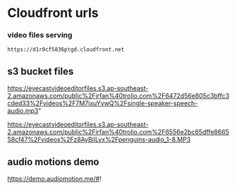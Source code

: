 # Cloudfront urls

### video files serving

```
https://d1r0cf5836ptgd.cloudfront.net
```

## s3 bucket files

https://eyecastvideoeditorfiles.s3.ap-southeast-2.amazonaws.com/public%2Firfan%40trolio.com%2F6472d56e805c3bffc3cded33%2Fvideos%2F7M7ixuYvwQ%2Fsingle-speaker-speech-audio.mp3"

https://eyecastvideoeditorfiles.s3.ap-southeast-2.amazonaws.com/public%2Firfan%40trolio.com%2F6556e2bc65dffe866558cf47%2Fvideos%2Fz8AyBilLvx%2Fpenguins-audio_1-8.MP3

## audio motions demo

https://demo.audiomotion.me/#!
